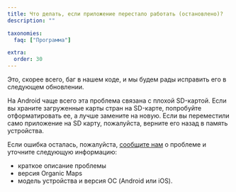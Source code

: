 ```yaml
---
title: Что делать, если приложение перестало работать (остановлено)?
description: ""

taxonomies:
  faq: ["Программа"]

extra:
  order: 30
---
```


Это, скорее всего, баг в нашем коде, и мы будем рады исправить его в следующем обновлении.

На Android чаще всего эта проблема связана с плохой SD-картой. Если вы храните загруженные карты стран на SD-карте, попробуйте отформатировать ее, а лучше замените на новую. Если вы переместили само приложение на SD карту, пожалуйста, верните его назад в память устройства.

Если ошибка осталась, пожалуйста, [сообщите нам](mailto:support@organicmaps.app) о проблеме и уточните следующую информацию:

* краткое описание проблемы
* версия Organic Maps
* модель устройства и версия ОС (Android или iOS).
